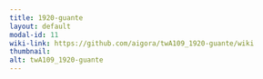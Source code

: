 ```yaml
---
title: 1920-guante
layout: default
modal-id: 11
wiki-link: https://github.com/aigora/twA109_1920-guante/wiki
thumbnail: 
alt: twA109_1920-guante
---
```

